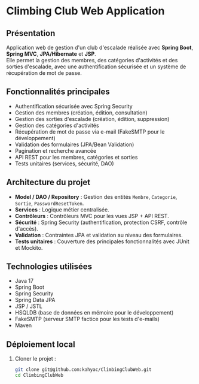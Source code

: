 # Climbing Club Web Application

## Présentation
Application web de gestion d'un club d'escalade réalisée avec **Spring Boot**, **Spring MVC**, **JPA/Hibernate** et **JSP**.  
Elle permet la gestion des membres, des catégories d'activités et des sorties d'escalade, avec une authentification sécurisée et un système de récupération de mot de passe.

## Fonctionnalités principales
- Authentification sécurisée avec Spring Security
- Gestion des membres (création, édition, consultation)
- Gestion des sorties d'escalade (création, édition, suppression)
- Gestion des catégories d'activités
- Récupération de mot de passe via e-mail (FakeSMTP pour le développement)
- Validation des formulaires (JPA/Bean Validation)
- Pagination et recherche avancée
- API REST pour les membres, catégories et sorties
- Tests unitaires (services, sécurité, DAO)

## Architecture du projet
- **Model / DAO / Repository** : Gestion des entités `Membre`, `Categorie`, `Sortie`, `PasswordResetToken`.
- **Services** : Logique métier centralisée.
- **Contrôleurs** : Contrôleurs MVC pour les vues JSP + API REST.
- **Sécurité** : Spring Security (authentification, protection CSRF, contrôle d'accès).
- **Validation** : Contraintes JPA et validation au niveau des formulaires.
- **Tests unitaires** : Couverture des principales fonctionnalités avec JUnit et Mockito.

## Technologies utilisées
- Java 17
- Spring Boot
- Spring Security
- Spring Data JPA
- JSP / JSTL
- HSQLDB (base de données en mémoire pour le développement)
- FakeSMTP (serveur SMTP factice pour les tests d'e-mails)
- Maven

## Déploiement local
1. Cloner le projet :
   ```bash
   git clone git@github.com:kahyac/ClimbingClubWeb.git
   cd ClimbingClubWeb
